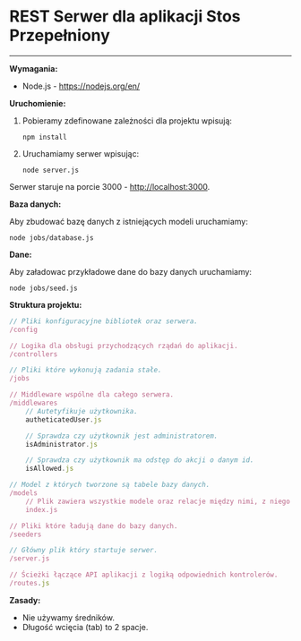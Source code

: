 # REST Serwer dla aplikacji Stos Przepełniony

* * *

**Wymagania:**

-   Node.js - <https://nodejs.org/en/>

**Uruchomienie:**

1.  Pobieramy zdefinowane zależności dla projektu wpisują:

        npm install

2.  Uruchamiamy serwer wpisując:

        node server.js

Serwer staruje na porcie 3000 - <http://localhost:3000>.

**Baza danych:**

Aby zbudować bazę danych z istniejących modeli uruchamiamy:

    node jobs/database.js

**Dane:**

Aby załadowac przykładowe dane do bazy danych uruchamiamy:

    node jobs/seed.js

**Struktura projektu:**

```javascript
// Pliki konfiguracyjne bibliotek oraz serwera.
/config

// Logika dla obsługi przychodzących rządań do aplikacji.
/controllers

// Pliki które wykonują zadania stałe.
/jobs

// Middleware wspólne dla całego serwera.
/middlewares
    // Autetyfikuje użytkownika.
    autheticatedUser.js

    // Sprawdza czy użytkownik jest administratorem.
    isAdministrator.js

    // Sprawdza czy użytkownik ma odstęp do akcji o danym id.
    isAllowed.js

// Model z których tworzone są tabele bazy danych.
/models
    // Plik zawiera wszystkie modele oraz relacje między nimi, z niego korzystamy w kontrolerach.
    index.js

// Pliki które ładują dane do bazy danych.
/seeders

// Główny plik który startuje serwer.
/server.js

// Ścieżki łączące API aplikacji z logiką odpowiednich kontrolerów.
/routes.js
```

**Zasady:**

-   Nie używamy średników.
-   Długość wcięcia (tab) to 2 spacje.
